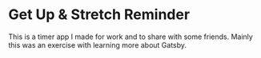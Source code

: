 # Get Up & Stretch Reminder

This is a timer app I made for work and to share with some friends. Mainly this was an exercise with learning more about Gatsby.
